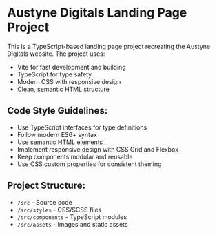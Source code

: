 <!-- Use this file to provide workspace-specific custom instructions to Copilot. For more details, visit https://code.visualstudio.com/docs/copilot/copilot-customization#_use-a-githubcopilotinstructionsmd-file -->

# Austyne Digitals Landing Page Project

This is a TypeScript-based landing page project recreating the Austyne Digitals website. The project uses:

- Vite for fast development and building
- TypeScript for type safety
- Modern CSS with responsive design
- Clean, semantic HTML structure

## Code Style Guidelines:
- Use TypeScript interfaces for type definitions
- Follow modern ES6+ syntax
- Use semantic HTML elements
- Implement responsive design with CSS Grid and Flexbox
- Keep components modular and reusable
- Use CSS custom properties for consistent theming

## Project Structure:
- `/src` - Source code
- `/src/styles` - CSS/SCSS files
- `/src/components` - TypeScript modules
- `/src/assets` - Images and static assets
